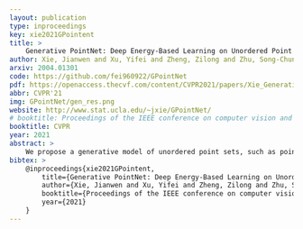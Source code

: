 ```yaml
---
layout: publication
type: inproceedings
key: xie2021GPointent
title: >
    Generative PointNet: Deep Energy-Based Learning on Unordered Point Sets for 3D Generation, Reconstruction and Classification
author: Xie, Jianwen and Xu, Yifei and Zheng, Zilong and Zhu, Song-Chun and Wu, Ying Nian
arxiv: 2004.01301
code: https://github.com/fei960922/GPointNet
pdf: https://openaccess.thecvf.com/content/CVPR2021/papers/Xie_Generative_PointNet_Deep_Energy-Based_Learning_on_Unordered_Point_Sets_for_CVPR_2021_paper.pdf
abbr: CVPR'21
img: GPointNet/gen_res.png
website: http://www.stat.ucla.edu/~jxie/GPointNet/
# booktitle: Proceedings of the IEEE conference on computer vision and pattern recognition (CVPR)
booktitle: CVPR
year: 2021
abstract: >
    We propose a generative model of unordered point sets, such as point clouds, in the forms of an energy-based model, where the energy function is parameterized by an input-permutation-invariant bottom-up neural network. The energy function learns a coordinate encoding of each point and then aggregates all individual point features into energy for the whole point cloud. We show that our model can be derived from the discriminative PointNet. The model can be trained by MCMC-based maximum likelihood learning (as well as its variants), without the help of any assisting networks like those in GANs and VAEs. Unlike most point cloud generator that relys on hand-crafting distance metrics, our model does not rely on hand-crafting distance metric for point cloud generation, because it synthesizes point clouds by matching observed examples in terms of statistical property defined by the energy function. Furthermore, we can learn a short-run MCMC toward the energy-based model as a flow-like generator for point cloud reconstruction and interpretation. The learned point cloud representation can be also useful for point cloud classification. Experiments demonstrate the advantages of the proposed generative model of point clouds.
bibtex: >
    @inproceedings{xie2021GPointent,
        title={Generative PointNet: Deep Energy-Based Learning on Unordered Point Sets for 3D Generation, Reconstruction and Classification},
        author={Xie, Jianwen and Xu, Yifei and Zheng, Zilong and Zhu, Song-Chun and Wu, Ying Nian},
        booktitle={Proceedings of the IEEE conference on computer vision and pattern recognition (CVPR)},
        year={2021}
    }
---
```

